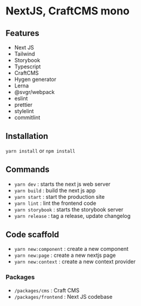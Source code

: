 # NextJS, CraftCMS mono

## Features

- Next JS
- Tailwind
- Storybook
- Typescript
- CraftCMS
- Hygen generator
- Lerna
- @svgr/webpack
- eslint
- prettier
- stylelint
- commitlint

## Installation

`yarn install` or `npm install`

## Commands

- `yarn dev` : starts the next js web server
- `yarn build` : build the next js app
- `yarn start` : start the production site
- `yarn lint` : lint the frontend code
- `yarn storybook` : starts the storybook server
- `yarn release` : tag a release, update changelog

## Code scaffold

- `yarn new:component` : create a new component
- `yarn new:page` : create a new nextjs page
- `yarn new:context` : create a new context provider

### Packages

- `/packages/cms` : Craft CMS
- `/packages/frontend` : Next JS codebase

